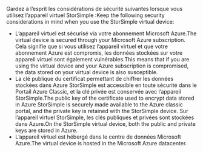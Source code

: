 <!--v-sharos 10/13/2105 virtual device security-->

<span data-ttu-id="3e4e5-101">Gardez à l’esprit les considérations de sécurité suivantes lorsque vous utilisez l’appareil virtuel StorSimple :</span><span class="sxs-lookup"><span data-stu-id="3e4e5-101">Keep the following security considerations in mind when you use the StorSimple virtual device:</span></span>

* <span data-ttu-id="3e4e5-102">L’appareil virtuel est sécurisé via votre abonnement Microsoft Azure.</span><span class="sxs-lookup"><span data-stu-id="3e4e5-102">The virtual device is secured through your Microsoft Azure subscription.</span></span> <span data-ttu-id="3e4e5-103">Cela signifie que si vous utilisez l’appareil virtuel et que votre abonnement Azure est compromis, les données stockées sur votre appareil virtuel sont également vulnérables.</span><span class="sxs-lookup"><span data-stu-id="3e4e5-103">This means that if you are using the virtual device and your Azure subscription is compromised, the data stored on your virtual device is also susceptible.</span></span>
* <span data-ttu-id="3e4e5-104">La clé publique du certificat permettant de chiffrer les données stockées dans Azure StorSimple est accessible en toute sécurité dans le Portail Azure Classic, et la clé privée est conservée avec l’appareil StorSimple.</span><span class="sxs-lookup"><span data-stu-id="3e4e5-104">The public key of the certificate used to encrypt data stored in Azure StorSimple is securely made available to the Azure classic portal, and the private key is retained with the StorSimple device.</span></span> <span data-ttu-id="3e4e5-105">Sur l’appareil virtuel StorSimple, les clés publiques et privées sont stockées dans Azure.</span><span class="sxs-lookup"><span data-stu-id="3e4e5-105">On the StorSimple virtual device, both the public and private keys are stored in Azure.</span></span>
* <span data-ttu-id="3e4e5-106">L’appareil virtuel est hébergé dans le centre de données Microsoft Azure.</span><span class="sxs-lookup"><span data-stu-id="3e4e5-106">The virtual device is hosted in the Microsoft Azure datacenter.</span></span>

